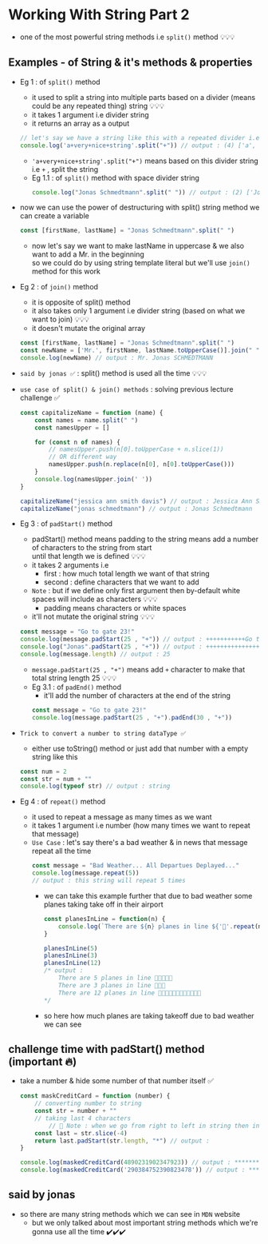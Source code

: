# Working With String Part 2

- one of the most powerful string methods i.e `split()` method 💡💡💡

## Examples - of String & it's methods & properties  

- Eg 1 : of `split()` method 
    - it used to split a string into multiple parts based on a divider (means could be any repeated thing) string 💡💡💡
    - it takes 1 argument i.e divider string 
    - it returns an array as a output 
    ```js
    // let's say we have a string like this with a repeated divider i.e + sign
    console.log('a+very+nice+string'.split("+")) // output : (4) ['a', 'very', 'nice', 'string']
    ```
    - `'a+very+nice+string'.split("+")` means based on this divider string i.e `+` , split the string
    - Eg 1.1 : of `split()` method with space divider string
        ```js
        console.log("Jonas Schmedtmann".split(" ")) // output : (2) ['Jonas', 'Schmedtmann']
        ```

- now we can use the power of destructuring with split() string method we can create a variable 
    ```js
    const [firstName, lastName] = "Jonas Schmedtmann".split(" ")
    ``` 
    - now let's say we want to make lastName in uppercase & we also want to add a Mr. in the beginning <br>
        so we could do by using string template literal but we'll use `join()` method for this work

- Eg 2 : of `join()` method
    - it is opposite of split() method 
    - it also takes only 1 argument i.e divider string (based on what we want to join) 💡💡💡
    - it doesn't mutate the original array 
    ```js
    const [firstName, lastName] = "Jonas Schmedtmann".split(" ")
    const newName = ['Mr.', firstName, lastName.toUpperCase()].join(" ")
    console.log(newName) // output : Mr. Jonas SCHMEDTMANN
    ```

- `said by jonas ✅` : split() method is used all the time 💡💡💡

- `use case of split() & join() methods` : solving previous lecture challenge ✅
    ```js
    const capitalizeName = function (name) {
        const names = name.split(" ")
        const namesUpper = []

        for (const n of names) {
            // namesUpper.push(n[0].toUpperCase + n.slice(1))
            // OR different way 
            namesUpper.push(n.replace(n[0], n[0].toUpperCase()))
        }
        console.log(namesUpper.join(' '))
    }

    capitalizeName("jessica ann smith davis") // output : Jessica Ann Smith Davis 
    capitalizeName("jonas schmedtmann") // output : Jonas Schmedtmann
    ```
    
- Eg 3 : of `padStart()` method
    - padStart() method means padding to the string means add a number of characters to the string from start <br>
        until that length we is defined 💡💡💡
    - it takes 2 arguments i.e 
        - first : how much total length we want of that string 
        - second : define characters that we want to add 
    - `Note` : but if we define only first argument then by-default white spaces will include as characters 💡💡💡 
        - padding means characters or white spaces 
    - it'll not mutate the original string 💡💡💡
    ```js
    const message = "Go to gate 23!"
    console.log(message.padStart(25 , "+")) // output : +++++++++++Go to gate 23!
    console.log("Jonas".padStart(25 , "+")) // output : ++++++++++++++++++++Jonas
    console.log(message.length) // output : 25
    ```
    - `message.padStart(25 , "+")` means add `+` character to make that total string length 25 💡💡💡
    - Eg 3.1 : of `padEnd()` method
        - it'll add the number of characters at the end of the string 
        ```js
        const message = "Go to gate 23!"
        console.log(message.padStart(25 , "+").padEnd(30 , "+"))
        ```

- `Trick to convert a number to string dataType ✅` 
    - either use toString() method or just add that number with a empty string like this 
    ```js
    const num = 2 
    const str = num + ""
    console.log(typeof str) // output : string
    ```

- Eg 4 : of `repeat()` method
    - it used to repeat a message as many times as we want 
    - it takes 1 argument i.e number (how many times we want to repeat that message)
    - `Use Case` : let's say there's a bad weather & in news that message repeat all the time
        ```js
        const message = "Bad Weather... All Departues Deplayed..."
        console.log(message.repeat(5))
        // output : this string will repeat 5 times
        ```
        - we can take this example further that due to bad weather some planes taking take off in their airport
            ```js
            const planesInLine = function(n) {
                console.log(`There are ${n} planes in line ${'🛬'.repeat(n)}`)
            }

            planesInLine(5)
            planesInLine(3)
            planesInLine(12)
            /* output : 
                There are 5 planes in line 🛬🛬🛬🛬🛬 
                There are 3 planes in line 🛬🛬🛬
                There are 12 planes in line 🛬🛬🛬🛬🛬🛬🛬🛬🛬🛬🛬🛬
            */
            ```
        - so here how much planes are taking takeoff due to bad weather we can see 

## challenge time with padStart() method (important 🔥)

- take a number & hide some number of that number itself ✅
    ```js
    const maskCreditCard = function (number) {
        // converting number to string 
        const str = number + ""
        // taking last 4 characters
            // 🚨 Note : when we go from right to left in string then index starts from 1 always 💡💡💡
        const last = str.slice(-4) 
        return last.padStart(str.length, "*") // output : 
    }

    console.log(maskedCreditCard(4890231902347923)) // output : ************7923 
    console.log(maskedCreditCard('290384752390823478')) // output : **************3478 
    ```

## said by jonas

- so there are many string methods which we can see in `MDN` website
    - but we only talked about most important string methods which we're gonna use all the time ✔️✔️✔️

